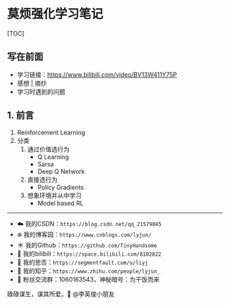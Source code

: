 # 莫烦强化学习笔记

[TOC]

## 写在前面

- 学习链接：https://www.bilibili.com/video/BV13W411Y75P
- 感想 | 摘抄
- 学习时遇到的问题

## 1. 前言

1. Reinforcement Learning
2. 分类
   1. 通过价值选行为
      - Q Learning
      - Sarsa
      - Deep Q Network
   2. 直接选行为
      - Policy Gradients
   3. 想象环境并从中学习
      - Model based RL






















------


- :cloud: 我的CSDN：`https://blog.csdn.net/qq_21579045`
- :snowflake: 我的博客园：`https://www.cnblogs.com/lyjun/`
- :sunny: 我的Github：`https://github.com/TinyHandsome`
- :rainbow: 我的bilibili：`https://space.bilibili.com/8182822`
- :avocado: 我的思否：`https://segmentfault.com/u/liyj`
- :tomato: 我的知乎：`https://www.zhihu.com/people/lyjun_`
- :penguin: 粉丝交流群：1060163543，神秘暗号：为干饭而来

碌碌谋生，谋其所爱。:ocean:              @李英俊小朋友
